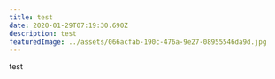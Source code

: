```yaml
---
title: test
date: 2020-01-29T07:19:30.690Z
description: test
featuredImage: ../assets/066acfab-190c-476a-9e27-08955546da9d.jpg
---
```


test
